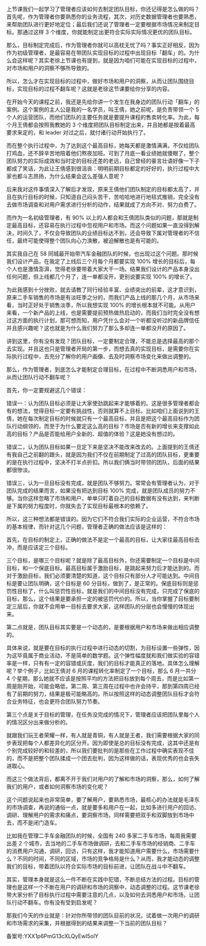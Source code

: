 上节课我们一起学习了管理者应该如何去制定团队目标，你还记得是怎么做的吗？首先呢，作为管理者你要熟悉你的业务流程，其次，对历史数据管理者也要熟悉，来帮助团队进行更好地定位；最后我们还说了管理者一定要根据市场情况来制定目标。那通过这样 3 个维度，你就能制定出更符合实际实际情况更优的团队目标。

那么，目标制定完成后，作为管理者你就可以高枕无忧了吗？事实正好相反，因为作为初级管理者，是最容易在带团队实现目标的过程中出现目标「翻车」的。为什么会这样呢？其实老徐上节课也有提到，就是因为咱们可能在实现目标的过程中，对市场和用户的洞察不够所导致的。

所以，怎么才在实现目标的过程中，做好市场和用户的洞察，从而让团队围绕目标，实现目标的过程不翻车呢？这就是老徐这节课要给你分享的内容。

在开始今天的课程之前，我还是先给你讲一个发生在我身边的团队行动「翻车」的案例。这个案例的主人公是我的一名学员，叫王倩，她之前呢，是负责带领一个 5 个人的运营团队，而他们团队的主要任务就是要提升课程的售卖转化率。为此，每个月王倩都会按照我教她的 3 个维度把团队目标制定出来，并且她都是按着最高要求来定的，和 leader 对过之后，就付诸行动开始执行了。

而在整个执行过程中，为了达到这个最高目标，她每天都是激情满满，不仅给团队打鸡血，还不辞辛苦地陪着他们熬夜加班。可到了月底一看业绩她就傻眼了，整个团队努力的实际成效和当时定的目标还差的老远，自己曾经的豪言壮语好像一下子都成了笑话，为此让王倩感到很沮丧：明明前期目标都定的好好的，执行过程中大家也都斗志昂扬，为什么结果会这么差强人意呢？

后来我对这件事情深入了解后才发现，原来王倩他们团队制定的目标都太高了，并且在执行目标的时候，只知道自己闷头苦干，苦哈哈地进行地毯式推销，完全没有去做市场调查和对用户需求进行分析的动作，结果就成了方向不对、努力白费了。

而作为一名初级管理者，有 90\% 以上的人都会和王倩团队类似的问题，那就是制定最高目标，还容易在执行过程中忽视用户和市场。而这个问题如果一直没得到解决，时间久了，不仅会导致团队的业绩目标达不到，还会导致下属对管理者的不信任，最终可能使得整个团队向心力涣散，被迫解散也是有可能的。

其实我自己在 58 同城最开始带汽车金融团队的时候，也出现过这个问题。那时候我们设计产品，在我定了上线后三个月每个月都要实现 100\% 增长的目标后，每个人也是激情澎湃，觉得老徐要带着大家大干一场。结果我们设计的产品本身没出任何问题，但上线都几个月了，连一单都没开，更别说要实现 100\% 的增长了。

为此我感到十分挫败，就去请教了同行经验丰富、业绩突出的前辈，这才意识到，原来二手车销售的市场是有淡旺季之分的，而我们产品上线的那几个月，从市场来看，当时正好处于销售淡季，所以我想实现 100\% 的增长根本就不可能。从用户来看，一个新产品的上线，也是需要提前预热做热启动的，而我们当时完全没有想过这方面的执行计划，那可想而知，用户凭什么会对一个听都没听过的新品牌信任并且感兴趣呢？这也就是为什么我们努力了那么多却连一单都没开的原因了。

讲到这里，你有没有发现？团队目标，一定要制定合理，不能总是选择最高的那个去实现。并且这也只是管理者开局的第一步，而想去真的实现目标，是需要你在实际执行过程中，去充分了解你的用户画像、去及时洞察市场变化来做出调整的。

那么，作为管理者，到底怎么才能制定合理目标，在过程中不断洞悉用户和市场，从而让团队行动不翻车呢？

首先，你一定要规避这几个错误：

错误一：认为团队目标必须是让大家使劲跳起来才能够着的。这是很多管理者都会有的想法，觉得目标一定要有挑战性，否则就算不上目标。比如咱们上面说到的王倩，她在每次制定目标的时候就只有一个最高目标，并且是把这个最高目标作为团队行动纲领的，而至于为什么要定这么高的目标？市场是否有新的增长来支撑如此高的目标？产品是否能给用户全新的、超值的体验？这是她没有想过的。

错误二，认为团队目标如果一旦定下来是坚决不能改来改去的。上面提到的王倩还有我自己之前翻的跟头，就是因为我们不仅在前期制定了过高的团队目标，更重要的是在执行过程中，坚决不打半点折扣。所以我们俩当时带领的团队，后面的结果都很惨淡。

错误三，认为一旦目标没有完成，就是团队不够努力。常常会有管理者认为，对于团队完成的结果而言，如果没有把达到目标 100\% 完成，就是团队成员的努力不够。当你这样忽略了市场和用户，单单只盯着自己的目标数据有没有达到，来判断是下属的努力程度时，你就失去了实现目标最根本的依赖了。

所以，这三种想法都是错误的。因为它们不符合我们实际的企业运营，不符合市场的基本规律，而针对这几个问题，管理者正确的做法应该是这样的：

首先，在目标的制定上，正确的做法不是定一个最高的目标，让大家往最高目标去冲，而是应该定三个目标。

三个目标，是哪三个目标呢？就是除了最高目标外，你还需要制定一个目标是中间目标，和一个保底目标。最高目标属于激励目标，是跳起来努力后才能达到的。而对于激励目标，我们必须要清楚的知道，这个目标只有部分人才可能达到。中间目标是要让团队明确，这个目标是 60 分目标，做到了，是正常的。保底目标则是惩罚性目标了，什么叫惩罚性目标，就是我们的中间目标没有完成，只完成了保底的目标，那么，这个结果是要承担一定的被惩罚代价的。所以，当你掌握了目标要制定三层后，你就不会用单一目标去要求大家，这样团队的分层也会慢慢的体现出来。

第二点就是，团队目标其实要是一个动态的，是要根据用户和市场来做出相应调整的。

具体来说，就是要在目标的执行过程中进行动态的切割，为目标设置一些弹性，因为这毕竟属于商业活动，不是简单的数学题。这个弹性幅度就和我们做实验的容错率是一样，只有有一定的容错或灰度，我们的目标才能真正的落地。具体怎么理解呢？举个例子，比如王倩对 6 月的课程转化率制定了一个目标，那么 6 月一共分 4 个星期，那么她就不应该是按照平均的方法把目标放到每个周去，而是比如第一周是刚开始，可能会略低，第二周、第三周在过程中也许会持平，那到第四周已经有了前期的努力，结果是极可能略高的。所以按照这样的动态调整团队目标才会符合业务特征，也会更符合团队努力节奏。

第三个点是关于目标的管理，在任务没完成的情况下，管理者应该把团队里每个人的情况区分出来做分析的。

就跟我们玩王者荣耀一样，有人就是青铜，有人就是王者，我们需要根据大家的同步表现把每个人都差异化的区分开。因为即使是总的目标没有完成，这其中还是有个别完成较好的和较差的，所以我们要批判的是那些在工作过程中确实表现不佳的，而不是把整个团队揉成一个团去批判，因为这样做的话，表现优秀的也会丧失进取心。

而这三个做法背后，都离不开于我们对用户的了解和市场的洞察，那么，如何了解我们的用户，或者如何洞察市场的变化呢？

这个问题说起来也非常简单，要了解用户，要熟悉市场，最核心的办法就是毛泽东的市场调查，再说的通俗一点，就是要多和用户在一起，比如多进行用户的回访、调研、理解用户的需求和痛点，要洞察市场，同样需要把双手和双脚放到市场中去，而不是闭门造车。

比如我在管理二手车金融团队的时候，全国有 240 多家二手车市场，每周我需要出差 2 个城市，去当地的二手车市场做调研，去和二手车市场的经销商、二手车的消费用户沟通，调研，回访，只有这样，我才能知道用户需要什么，市场需要什么？不同的时间，不同的区域，市场的竞争格局是什么？从而，我才能动态的调整我们的目标，带着团队以符合实际市场的目标前进，让团队在战斗中不翻车。

其实，管理本身就是这么一件不断在实践中犯错，不断总结方法的过程。目标的管理也是这样一个不断在用户的调研和市场的洞察中，动态调整的过程。这节课老徐带大家分析了目标执行过程中需要注意的几点，以及如何去洞悉用户和市场，让团队行动不翻车。你有没有受到启发呢？

那我们今天的作业就是：针对你所带领的团队目前的状况，试着做一次用户的调研和市场需求的采集，并根据得到的结果来调整一下当前的团队目标？

备案号:YXX1p6PmG13cXLQyEwI5olY
